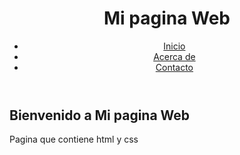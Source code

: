 
<html lang="es">
<head>
    <meta charset="UTF-8">
    <meta name="viewport" content="width=device-width, initial-scale=1.0">
    <title>Mi pagina Web</title>
    <link rel="stylesheet" href="web.css">
</head>
<body>

<header>
    <h1 class="titulo-sitio">Mi pagina Web</h1>
    <nav>
        <ul class="menu">
            <li><a href="#">Inicio</a></li>
            <li><a href="#">Acerca de</a></li>
            <li><a href="#">Contacto</a></li>
        </ul>
    </nav>
</header>

<section class="contenido">
    <h2>Bienvenido a Mi pagina Web</h2>
    <p>Pagina que contiene html y css</p>
</section>

</body>
</html>
